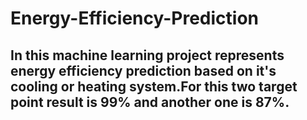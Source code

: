 # Energy-Efficiency-Prediction
## In this machine learning project represents energy efficiency prediction based on it's cooling or heating system.For this two target point result is 99% and another one is 87%.

